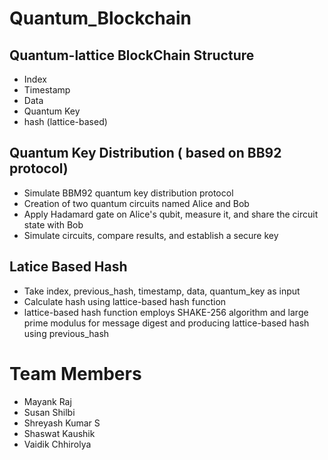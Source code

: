 # Quantum_Blockchain

## Quantum-lattice BlockChain Structure
* Index
* Timestamp
* Data
* Quantum Key
* hash (lattice-based)


## Quantum Key Distribution ( based on BB92 protocol)
* Simulate BBM92 quantum key distribution protocol
* Creation of two quantum circuits named Alice and Bob
* Apply Hadamard gate on Alice's qubit, measure it, and share the circuit state with Bob
* Simulate circuits, compare results, and establish a secure key


## Latice Based Hash
* Take index, previous_hash, timestamp, data, quantum_key as input
* Calculate hash using lattice-based hash function 
* lattice-based hash function employs SHAKE-256 algorithm and large prime modulus for message digest and producing lattice-based hash using previous_hash


# Team Members
* Mayank Raj
* Susan Shilbi
* Shreyash Kumar S
* Shaswat Kaushik
* Vaidik Chhirolya

